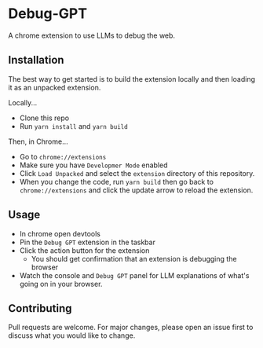 # Debug-GPT

A chrome extension to use LLMs to debug the web.

## Installation

The best way to get started is to build the extension locally and then loading it as an unpacked extension.

Locally...

- Clone this repo
- Run `yarn install` and `yarn build`

Then, in Chrome...

- Go to `chrome://extensions`
- Make sure you have `Developmer Mode` enabled
- Click `Load Unpacked` and select the `extension` directory of this repository.
- When you change the code, run `yarn build` then go back to `chrome://extensions` and click the update arrow to reload the extension.

## Usage

- In chrome open devtools
- Pin the `Debug GPT` extension in the taskbar
- Click the action button for the extension
  - You should get confirmation that an extension is debugging the browser
- Watch the console and `Debug GPT` panel for LLM explanations of what's going on in your browser.

## Contributing

Pull requests are welcome. For major changes, please open an issue first to discuss what you would like to change.
